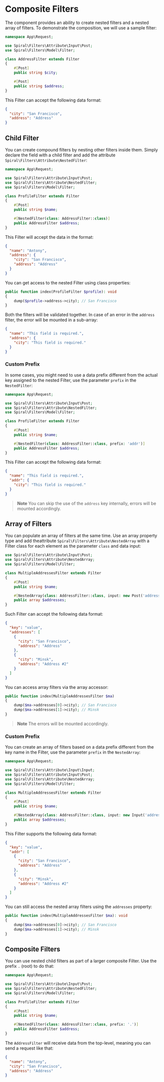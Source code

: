 # Composite Filters

The component provides an  ability to create nested filters and a nested array of filters. To demonstrate the
composition, we will use a sample filter:

```php
namespace App\Request;

use Spiral\Filters\Attribute\Input\Post;
use Spiral\Filters\Model\Filter;

class AddressFilter extends Filter
{
    #[Post]
    public string $city;

    #[Post]
    public string $address;
}
```

This Filter can accept the following data format:

```json
{
  "city": "San Francisco",
  "address": "Address"
}
```

## Child Filter

You can create compound filters by nesting other filters inside them. Simply declare the field with a child filter 
and add the attribute `Spiral\Filters\Attribute\NestedFilter`:

```php
namespace App\Request;

use Spiral\Filters\Attribute\Input\Post;
use Spiral\Filters\Attribute\NestedFilter;
use Spiral\Filters\Model\Filter;

class ProfileFilter extends Filter
{
    #[Post]
    public string $name;

    #[NestedFilter(class: AddressFilter::class)]
    public AddressFilter $address;
}
```

This Filter will accept the data in the format:

```json
{
  "name": "Antony",
  "address": {
    "city": "San Francisco",
    "address": "Address"
  }
}
```

You can get access to the nested Filter using class properties:

```php
public function index(ProfileFilter $profile): void
{
    dump($profile->address->city); // San Francisco
}
```

Both the filters will be validated together. In case of an error in the `address` filter, the error will be mounted in a sub-array:

```json
{
  "name": "This field is required.",
  "address": {
    "city": "This field is required."
  }
}
```

### Custom Prefix

In some cases, you might need to use a data prefix different from the actual key assigned to the nested Filter, use the
parameter `prefix` in the `NestedFilter`:

```php
namespace App\Request;

use Spiral\Filters\Attribute\Input\Post;
use Spiral\Filters\Attribute\NestedFilter;
use Spiral\Filters\Model\Filter;

class ProfileFilter extends Filter
{
    #[Post]
    public string $name;

    #[NestedFilter(class: AddressFilter::class, prefix: 'addr')]
    public AddressFilter $address;
}
```

This Filter can accept the following data format:

```json
{
  "name": "This field is required.",
  "addr": {
    "city": "This field is required."
  }
}
```

> **Note**
> You can skip the use of the `address` key internally, errors will be mounted accordingly.

## Array of Filters

You can populate an array of filters at the same time. Use an array property type and add  theattribute 
`Spiral\Filters\Attribute\NestedArray` with a Filter class for each element as the parameter `class` and data input:

```php
use Spiral\Filters\Attribute\Input\Post;
use Spiral\Filters\Attribute\NestedArray;
use Spiral\Filters\Model\Filter;

class MultipleAddressesFilter extends Filter
{
    #[Post]
    public string $name;

    #[NestedArray(class: AddressFilter::class, input: new Post('addresses'))]
    public array $addresses;
}
```

Such Filter can accept the following data format:

```json
{
  "key": "value",
  "addresses": [
    {
      "city": "San Francisco",
      "address": "Address"
    },
    {
      "city": "Minsk",
      "address": "Address #2"
    }
  ]
}
```

You can access array filters via the array accessor:

```php
public function index(MultipleAddressesFilter $ma)
{
    dump($ma->addresses[0]->city); // San Francisco
    dump($ma->addresses[1]->city); // Minsk
}
```

> **Note**
> The errors will be mounted accordingly.

### Custom Prefix

You can create an array of filters based on a data prefix different from the key name in the Filter, use the
parameter `prefix` in the `NestedArray`:

```php
namespace App\Request;

use Spiral\Filters\Attribute\Input\Input;
use Spiral\Filters\Attribute\Input\Post;
use Spiral\Filters\Attribute\NestedArray;
use Spiral\Filters\Model\Filter;

class MultipleAddressesFilter extends Filter
{
    #[Post]
    public string $name;

    #[NestedArray(class: AddressFilter::class, input: new Input('addresses'), prefix: 'addr')]
    public array $addresses;
}
```

This Filter supports the following data format:

```json
{
  "key": "value",
  "addr": [
    {
      "city": "San Francisco",
      "address": "Address"
    },
    {
      "city": "Minsk",
      "address": "Address #2"
    }
  ]
}
```

You can still access the nested array filters using the `addresses` property:

```php
public function index(MultipleAddressesFilter $ma): void
{
    dump($ma->addresses[0]->city); // San Francisco
    dump($ma->addresses[1]->city); // Minsk
}
```

## Composite Filters

You can use nested child filters as part of a larger composite Filter. Use the prefix `.` (root) to do that:

```php
namespace App\Request;

use Spiral\Filters\Attribute\Input\Post;
use Spiral\Filters\Attribute\NestedFilter;
use Spiral\Filters\Model\Filter;

class ProfileFilter extends Filter
{
    #[Post]
    public string $name;

    #[NestedFilter(class: AddressFilter::class, prefix: '.')]
    public AddressFilter $address;
}
```

The `AddressFilter` will receive data from the top-level, meaning you can send a request like that:

```json
{
  "name": "Antony",
  "city": "San Francisco",
  "address": "Address"
}
```
